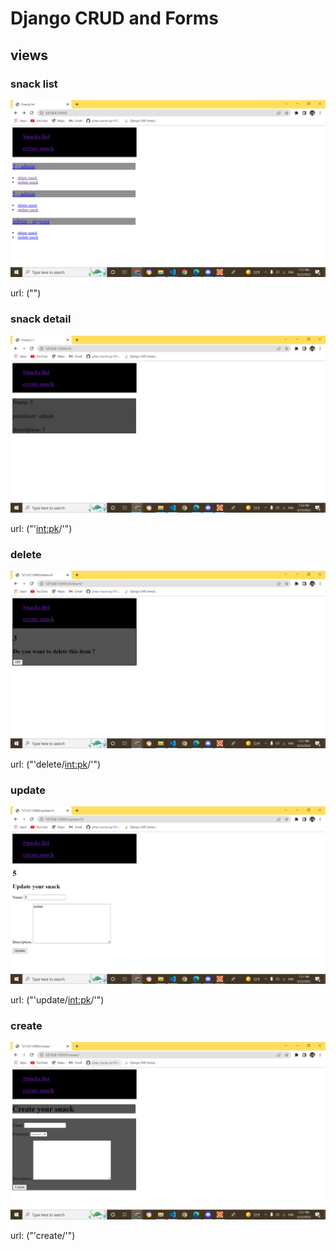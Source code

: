# Django CRUD and Forms

## views

### snack list 

![list](./images/snack_list.png)

url: ("")

### snack detail 

![detail](./images/detail.png)

url: ("'<int:pk>/'")


### delete

![delete](./images/delete.png)

url: ("'delete/<int:pk>/'")

### update

![update](./images/update.png)

url: ("'update/<int:pk>/'")

### create 

![update](./images/create.png)

url: ("'create/'")





